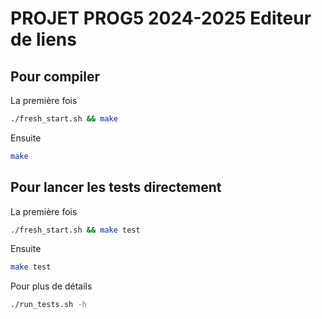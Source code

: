 # PROJET PROG5 2024-2025 Editeur de liens

## Pour compiler

La première fois

```sh
./fresh_start.sh && make
```

Ensuite

```sh
make
```

## Pour lancer les tests directement

La première fois

```sh
./fresh_start.sh && make test
```

Ensuite

```sh
make test
```

Pour plus de détails

```sh
./run_tests.sh -h
```

